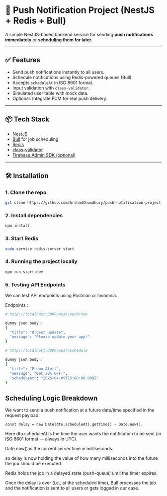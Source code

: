 # 🚀 Push Notification Project (NestJS + Redis + Bull)

A simple NestJS-based backend service for sending **push notifications immediately** or **scheduling them for later**.

---

## ✅ Features

- Send push notifications instantly to all users.
- Schedule notifications using Redis-powered queues (Bull).
- Accepts `scheduleAt` in ISO 8601 format.
- Input validation with `class-validator`.
- Simulated user table with mock data.
- Optional: Integrate FCM for real push delivery.

---

## 📦 Tech Stack

- [NestJS](https://nestjs.com/)
- [Bull](https://github.com/OptimalBits/bull) for job scheduling
- [Redis](https://redis.io/)
- [class-validator](https://github.com/typestack/class-validator)
- [Firebase Admin SDK (optional)](https://firebase.google.com/docs/admin/setup)

---

## 🛠️ Installation

### 1. Clone the repo

```bash
git clone https://github.com/ArshadChowdhury/push-notification-project
```

### 2. Install dependencies

```bash
npm install
```

### 3. Start Redis

```bash
sudo service redis-server start
```

### 4. Running the project locally

```bash
npm run start:dev
```

### 5. Testing API Endpoints

We can test API endpoints using Postman or Insomnia.

Endpoints :




```bash
# http://localhost:3000/push/send-now

dummy json body : 
{
  "title": "Urgent Update",
  "message": "Please update your app!"
}

```


```bash
# http://localhost:3000/push/schedule

dummy json body : 
{
  "title": "Promo Alert",
  "message": "Get 20% OFF!",
  "scheduleAt": "2025-04-09T15:08:00.000Z"
}

```

## Scheduling Logic Breakdown

We want to send a push notification at a future date/time specified in the request payload. 

```
const delay = new Date(dto.scheduleAt).getTime() - Date.now();
```

Here dto.scheduleAt is the time the user wants the notification to be sent (in ISO 8601 format — always in UTC).

Date.now() is the current server time in milliseconds.

so delay is now holding the value of how many milliseconds into the future the job should be executed.

Redis holds the job in a delayed state (push-queue) until the timer expires.

Once the delay is over (i.e., at the scheduled time), Bull processes the job and the notification is sent to all users or gets logged in our case.



